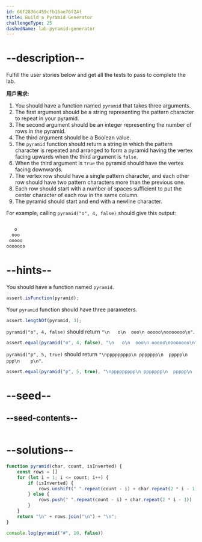 ```yaml
---
id: 66f2836c459cfb16ae76f24f
title: Build a Pyramid Generator
challengeType: 25
dashedName: lab-pyramid-generator
---
```


# --description--

Fulfill the user stories below and get all the tests to pass to complete the lab.

**用戶需求:**

1. You should have a function named `pyramid` that takes three arguments.
1. The first argument should be a string representing the pattern character to repeat in your pyramid.
1. The second argument should be an integer representing the number of rows in the pyramid.
1. The third argument should be a Boolean value.
1. The `pyramid` function should return a string in which the pattern character is repeated and arranged to form a pyramid having the vertex facing upwards when the third argument is `false`.
1. When the third argument is `true` the pyramid should have the vertex facing downwards.
1. The vertex row should have a single pattern character, and each other row should have two pattern characters more than the previous one.
1. Each row should start with a number of spaces sufficient to put the center character of each row in the same column.
1. The pyramid should start and end with a newline character.

For example, calling `pyramid("o", 4, false)` should give this output:

```js

   o
  ooo
 ooooo
ooooooo

```

# --hints--

You should have a function named `pyramid`.

```js
assert.isFunction(pyramid);
```

Your `pyramid` function should have three parameters.

```js
assert.lengthOf(pyramid, 3);
```

`pyramid("o", 4, false)` should return `"\n   o\n  ooo\n ooooo\nooooooo\n"`.

```js
assert.equal(pyramid("o", 4, false), "\n   o\n  ooo\n ooooo\nooooooo\n")
```

`pyramid("p", 5, true)` should return `"\nppppppppp\n ppppppp\n  ppppp\n   ppp\n    p\n"`.

```js
assert.equal(pyramid("p", 5, true), "\nppppppppp\n ppppppp\n  ppppp\n   ppp\n    p\n")
```

# --seed--

## --seed-contents--

```js

```

# --solutions--

```js
function pyramid(char, count, isInverted) {
    const rows = []
    for (let i = 1; i <= count; i++) {
        if (isInverted) {
            rows.unshift(" ".repeat(count - i) + char.repeat(2 * i - 1))
        } else {
            rows.push(" ".repeat(count - i) + char.repeat(2 * i - 1))
        }        
    }
    return "\n" + rows.join("\n") + "\n";
}

console.log(pyramid("#", 10, false))

```
